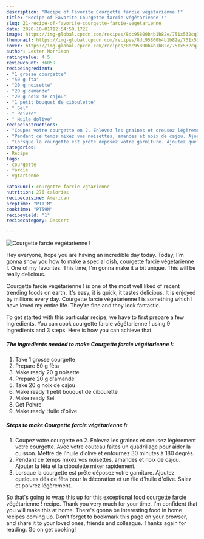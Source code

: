 ```yaml
---
description: "Recipe of Favorite Courgette farcie végétarienne !"
title: "Recipe of Favorite Courgette farcie végétarienne !"
slug: 21-recipe-of-favorite-courgette-farcie-vegetarienne
date: 2020-10-01T12:54:50.172Z
image: https://img-global.cpcdn.com/recipes/8dc95800b4b1b82e/751x532cq70/courgette-farcie-vegetarienne-photo-principale-de-la-recette.jpg
thumbnail: https://img-global.cpcdn.com/recipes/8dc95800b4b1b82e/751x532cq70/courgette-farcie-vegetarienne-photo-principale-de-la-recette.jpg
cover: https://img-global.cpcdn.com/recipes/8dc95800b4b1b82e/751x532cq70/courgette-farcie-vegetarienne-photo-principale-de-la-recette.jpg
author: Lester Morrison
ratingvalue: 4.5
reviewcount: 36059
recipeingredient:
- "1 grosse courgette"
- "50 g fta"
- "20 g noisette"
- "20 g damande"
- "20 g noix de cajou"
- "1 petit bouquet de ciboulette"
- " Sel"
- " Poivre"
- " Huile dolive"
recipeinstructions:
- "Coupez votre courgette en 2. Enlevez les graines et creusez légèrement votre courgette. Avec votre couteau faites un quadrillage pour aider la cuisson. Mettre de l&#39;huile d&#39;olive et enfournez 30 minutes à 180 degrés."
- "Pendant ce temps mixez vos noisettes, amandes et noix de cajou. Ajouter la fêta et la ciboulette mixer rapidement."
- "Lorsque la courgette est prête déposez votre garniture. Ajoutez quelques dés de fêta pour la décoration et un file d&#39;huile d&#39;olive. Salez et poivrez légèrement."
categories:
- Recipe
tags:
- courgette
- farcie
- vgtarienne

katakunci: courgette farcie vgtarienne 
nutrition: 276 calories
recipecuisine: American
preptime: "PT11M"
cooktime: "PT59M"
recipeyield: "1"
recipecategory: Dessert

---
```



![Courgette farcie végétarienne !](https://img-global.cpcdn.com/recipes/8dc95800b4b1b82e/751x532cq70/courgette-farcie-vegetarienne-photo-principale-de-la-recette.jpg)

Hey everyone, hope you are having an incredible day today. Today, I'm gonna show you how to make a special dish, courgette farcie végétarienne !. One of my favorites. This time, I'm gonna make it a bit unique. This will be really delicious.



Courgette farcie végétarienne ! is one of the most well liked of recent trending foods on earth. It's easy, it is quick, it tastes delicious. It is enjoyed by millions every day. Courgette farcie végétarienne ! is something which I have loved my entire life. They're fine and they look fantastic.


To get started with this particular recipe, we have to first prepare a few ingredients. You can cook courgette farcie végétarienne ! using 9 ingredients and 3 steps. Here is how you can achieve that.

<!--inarticleads1-->

##### The ingredients needed to make Courgette farcie végétarienne !:

1. Take 1 grosse courgette
1. Prepare 50 g fêta
1. Make ready 20 g noisette
1. Prepare 20 g d&#39;amande
1. Take 20 g noix de cajou
1. Make ready 1 petit bouquet de ciboulette
1. Make ready  Sel
1. Get  Poivre
1. Make ready  Huile d&#39;olive




<!--inarticleads2-->

##### Steps to make Courgette farcie végétarienne !:

1. Coupez votre courgette en 2. Enlevez les graines et creusez légèrement votre courgette. Avec votre couteau faites un quadrillage pour aider la cuisson. Mettre de l&#39;huile d&#39;olive et enfournez 30 minutes à 180 degrés.
1. Pendant ce temps mixez vos noisettes, amandes et noix de cajou. Ajouter la fêta et la ciboulette mixer rapidement.
1. Lorsque la courgette est prête déposez votre garniture. Ajoutez quelques dés de fêta pour la décoration et un file d&#39;huile d&#39;olive. Salez et poivrez légèrement.




So that's going to wrap this up for this exceptional food courgette farcie végétarienne ! recipe. Thank you very much for your time. I'm confident that you will make this at home. There's gonna be interesting food in home recipes coming up. Don't forget to bookmark this page on your browser, and share it to your loved ones, friends and colleague. Thanks again for reading. Go on get cooking!

